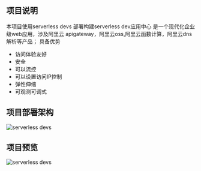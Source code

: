 ## 项目说明
本项目使用serverless devs 部署构建serverless dev应用中心
是一个现代化企业级web应用，涉及阿里云 apigateway，阿里云oss,阿里云函数计算，阿里云dns解析等产品；
具备优势
+ 访问体验友好
+ 安全
+ 可以流控
+ 可以设置访问IP控制
+ 弹性伸缩
+ 可观测可调式


## 项目部署架构
![serverless devs](https://img.alicdn.com/imgextra/i2/O1CN01k2WNxD1pX3Bwk5XCW_!!6000000005369-2-tps-2188-938.png)

## 项目预览
![serverless devs](https://img.alicdn.com/imgextra/i1/O1CN01xnqOrf1nkDLIoIw7U_!!6000000005127-2-tps-3464-1814.png)

